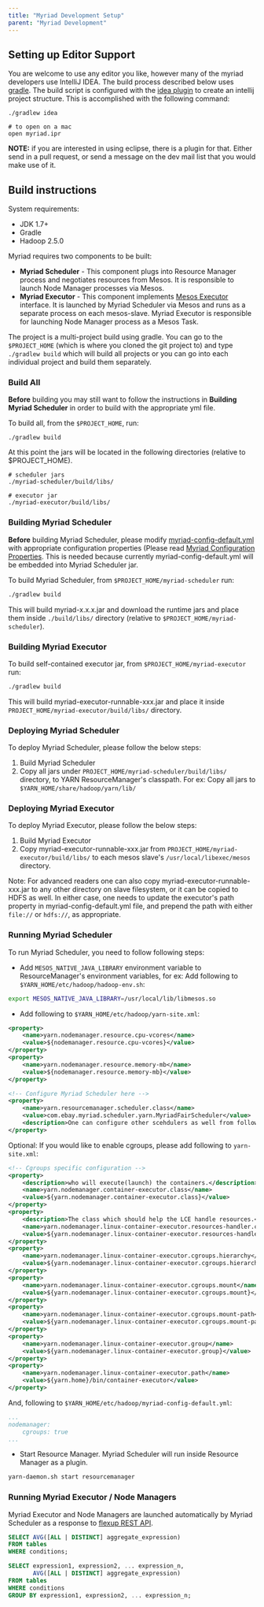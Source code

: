 ```yaml
---
title: "Myriad Development Setup"
parent: "Myriad Development"
---
```


## Setting up Editor Support

You are welcome to use any editor you like, however many of the myriad developers use IntelliJ IDEA.   The build process described below uses [gradle](https://gradle.org/).   The build script is configured with the [idea plugin](https://docs.gradle.org/current/userguide/idea_plugin.html) to create an intellij project structure.   This is accomplished with the following command:

```
./gradlew idea

# to open on a mac
open myriad.ipr
```



**NOTE:** if you are interested in using eclipse, there is a plugin for that.  Either send in a pull request, or send a message on the dev mail list that you would make use of it.

## Build instructions
System requirements:
* JDK 1.7+
* Gradle
* Hadoop 2.5.0

Myriad requires two components to be built:
* **Myriad Scheduler** - This component plugs into Resource Manager process and negotiates resources from Mesos. It is responsible to launch Node Manager processes via Mesos.
* **Myriad Executor** - This component implements [Mesos Executor](http://mesos.apache.org/api/latest/java/org/apache/mesos/Executor.html) interface. It is launched by Myriad Scheduler via Mesos and runs as a separate process on each mesos-slave. Myriad Executor is responsible for launching Node Manager process as a Mesos Task.

The project is a multi-project build using gradle.  You can go to the `$PROJECT_HOME` (which is where you cloned the git project to) and type `./gradlew build` which will build all projects or you can go into each individual project and build them separately.

### Build All 
**Before** building you may still want to follow the instructions in **Building Myriad Scheduler** in order to build with the appropriate yml file.

To build all, from the `$PROJECT_HOME`, run:

```
./gradlew build
```

At this point the jars will be located in the following directories (relative to $PROJECT_HOME).

```
# scheduler jars
./myriad-scheduler/build/libs/

# executor jar
./myriad-executor/build/libs/

```

### Building Myriad Scheduler
**Before** building Myriad Scheduler, please modify [myriad-config-default.yml](https://github.com/mesos/myriad/blob/phase1/myriad-scheduler/src/main/resources/myriad-config-default.yml) with appropriate configuration properties (Please read  [Myriad Configuration Properties]({{site.baseurl}}/docs/myriad-configuration-properties/). This is needed because currently myriad-config-default.yml will be embedded into Myriad Scheduler jar.

To build Myriad Scheduler, from `$PROJECT_HOME/myriad-scheduler` run:

```bash
./gradlew build
```

This will build myriad-x.x.x.jar and download the runtime jars and place them inside `./build/libs/` directory (relative to `$PROJECT_HOME/myriad-scheduler`).

### Building Myriad Executor
To build self-contained executor jar, from `$PROJECT_HOME/myriad-executor` run:

```bash
./gradlew build
```

This will build myriad-executor-runnable-xxx.jar and place it inside `PROJECT_HOME/myriad-executor/build/libs/` directory. 

### Deploying Myriad Scheduler

To deploy Myriad Scheduler, please follow the below steps:

1. Build Myriad Scheduler
2. Copy all jars under `PROJECT_HOME/myriad-scheduler/build/libs/` directory, to YARN ResourceManager's classpath. For ex: Copy all jars to `$YARN_HOME/share/hadoop/yarn/lib/`

### Deploying Myriad Executor
To deploy Myriad Executor, please follow the below steps:

1. Build Myriad Executor
2. Copy myriad-executor-runnable-xxx.jar from `PROJECT_HOME/myriad-executor/build/libs/` to each mesos slave's `/usr/local/libexec/mesos` directory. 

Note: For advanced readers one can also copy myriad-executor-runnable-xxx.jar to any other directory on slave filesystem, or it can be copied to HDFS as well. In either case, one needs to update the executor's path property in myriad-config-default.yml file, and prepend the path with either `file://` or `hdfs://`, as appropriate.  

### Running Myriad Scheduler
To run Myriad Scheduler, you need to follow following steps:

* Add `MESOS_NATIVE_JAVA_LIBRARY` environment variable to ResourceManager's environment variables, for ex: Add following to `$YARN_HOME/etc/hadoop/hadoop-env.sh`: 

```bash
export MESOS_NATIVE_JAVA_LIBRARY=/usr/local/lib/libmesos.so
```

* Add following to `$YARN_HOME/etc/hadoop/yarn-site.xml`:

```xml
<property>
    <name>yarn.nodemanager.resource.cpu-vcores</name>
    <value>${nodemanager.resource.cpu-vcores}</value>
</property>
<property>
    <name>yarn.nodemanager.resource.memory-mb</name>
    <value>${nodemanager.resource.memory-mb}</value>
</property>

<!-- Configure Myriad Scheduler here -->
<property>
    <name>yarn.resourcemanager.scheduler.class</name>
    <value>com.ebay.myriad.scheduler.yarn.MyriadFairScheduler</value>
    <description>One can configure other scehdulers as well from following list: com.ebay.myriad.scheduler.yarn.MyriadCapacityScheduler, com.ebay.myriad.scheduler.yarn.MyriadFifoScheduler</description>
</property>
```

Optional: If you would like to enable cgroups, please add following to ```yarn-site.xml```:

```xml
<!-- Cgroups specific configuration -->
<property>
    <description>who will execute(launch) the containers.</description>
    <name>yarn.nodemanager.container-executor.class</name>
    <value>${yarn.nodemanager.container-executor.class}</value>
</property>
<property>
    <description>The class which should help the LCE handle resources.</description>
    <name>yarn.nodemanager.linux-container-executor.resources-handler.class</name>
    <value>${yarn.nodemanager.linux-container-executor.resources-handler.class}</value>
</property>
<property>
    <name>yarn.nodemanager.linux-container-executor.cgroups.hierarchy</name>
    <value>${yarn.nodemanager.linux-container-executor.cgroups.hierarchy}</value>
</property>
<property>
    <name>yarn.nodemanager.linux-container-executor.cgroups.mount</name>
    <value>${yarn.nodemanager.linux-container-executor.cgroups.mount}</value>
</property>
<property>
    <name>yarn.nodemanager.linux-container-executor.cgroups.mount-path</name>
    <value>${yarn.nodemanager.linux-container-executor.cgroups.mount-path}</value>
</property>
<property>
    <name>yarn.nodemanager.linux-container-executor.group</name>
    <value>${yarn.nodemanager.linux-container-executor.group}</value>
</property>
<property>
    <name>yarn.nodemanager.linux-container-executor.path</name>
    <value>${yarn.home}/bin/container-executor</value>
</property>
```

And, following to `$YARN_HOME/etc/hadoop/myriad-config-default.yml`:

```yaml
...
nodemanager:
    cgroups: true
...
```

* Start Resource Manager. Myriad Scheduler will run inside Resource Manager as a plugin.

```bash
yarn-daemon.sh start resourcemanager
```
### Running Myriad Executor / Node Managers
Myriad Executor and Node Managers are launched automatically by Myriad Scheduler as a response to [flexup REST API]({{site.baseurl}}/docs/myriad-rest-api-methods/#put-api-cluster-flexup).

```sql
SELECT AVG([ALL | DISTINCT] aggregate_expression)
FROM tables
WHERE conditions;

SELECT expression1, expression2, ... expression_n,
       AVG([ALL | DISTINCT] aggregate_expression)
FROM tables
WHERE conditions
GROUP BY expression1, expression2, ... expression_n;
```
